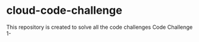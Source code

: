# cloud-code-challenge
This repository is created to solve all the code challenges
Code Challenge 1-
